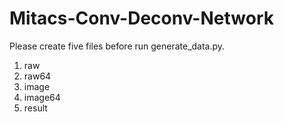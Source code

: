 # Mitacs-Conv-Deconv-Network

Please create five files before run generate_data.py.

1. raw
2. raw64
3. image
4. image64
5. result
